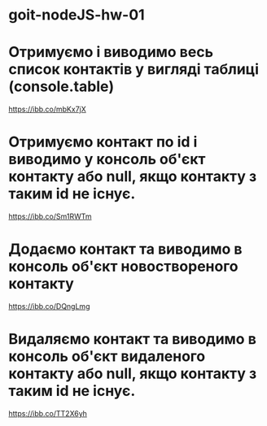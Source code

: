 # goit-nodeJS-hw-01
# Отримуємо і виводимо весь список контактів у вигляді таблиці (console.table)
https://ibb.co/mbKx7jX


# Отримуємо контакт по id і виводимо у консоль об'єкт контакту або null, якщо контакту з таким id не існує.
https://ibb.co/Sm1RWTm


# Додаємо контакт та виводимо в консоль об'єкт новоствореного контакту
https://ibb.co/DQngLmg


# Видаляємо контакт та виводимо в консоль об'єкт видаленого контакту або null, якщо контакту з таким id не існує.
https://ibb.co/TT2X6yh